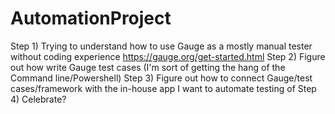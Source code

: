 # AutomationProject

Step 1) Trying to understand how to use Gauge as a mostly manual tester without coding experience https://gauge.org/get-started.html
Step 2) Figure out how write Gauge test cases (I'm sort of getting the hang of the Command line/Powershell)
Step 3) Figure out how to connect Gauge/test cases/framework with the in-house app I want to automate testing of
Step 4) Celebrate?
